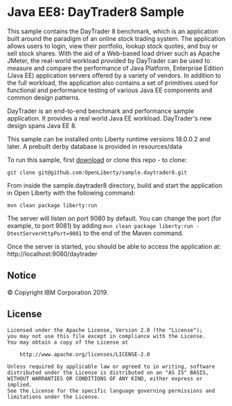 # Java EE8: DayTrader8 Sample 

This sample contains the DayTrader 8 benchmark, which is an application built around the paradigm of an online stock trading system. The application allows users to login, view their portfolio, lookup stock quotes, and buy or sell stock shares. With the aid of a Web-based load driver such as Apache JMeter, the real-world workload provided by DayTrader can be used to measure and compare the performance of Java Platform, Enterprise Edition (Java EE) application servers offered by a variety of vendors. In addition to the full workload, the application also contains a set of primitives used for functional and performance testing of various Java EE components and common design patterns.

DayTrader is an end-to-end benchmark and performance sample application. It provides a real world Java EE workload. DayTrader's new design spans Java EE 8.

This sample can be installed onto Liberty runtime versions 18.0.0.2 and later. A prebuilt derby database is provided in resources/data


To run this sample, first [download](https://github.com/OpenLiberty/sample.daytrader8/archive/master.zip) or clone this repo - to clone:
```
git clone git@github.com:OpenLiberty/sample.daytrader8.git
```

From inside the sample.daytrader8 directory, build and start the application in Open Liberty with the following command:
```
mvn clean package liberty:run
```

The server will listen on port 9080 by default.  You can change the port (for example, to port 9081) by adding `mvn clean package liberty:run -DtestServerHttpPort=9081` to the end of the Maven command.

Once the server is started, you should be able to access the application at:
http://localhost:9080/daytrader



## Notice

© Copyright IBM Corporation 2019.

## License

```text
Licensed under the Apache License, Version 2.0 (the "License");
you may not use this file except in compliance with the License.
You may obtain a copy of the License at

    http://www.apache.org/licenses/LICENSE-2.0

Unless required by applicable law or agreed to in writing, software
distributed under the License is distributed on an "AS IS" BASIS,
WITHOUT WARRANTIES OR CONDITIONS OF ANY KIND, either express or implied.
See the License for the specific language governing permissions and
limitations under the License.
````
